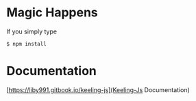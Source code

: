 # Magic Happens

If you simply type

```
$ npm install
```

# Documentation

[https://liby991.gitbook.io/keeling-js](Keeling-Js Documentation)
